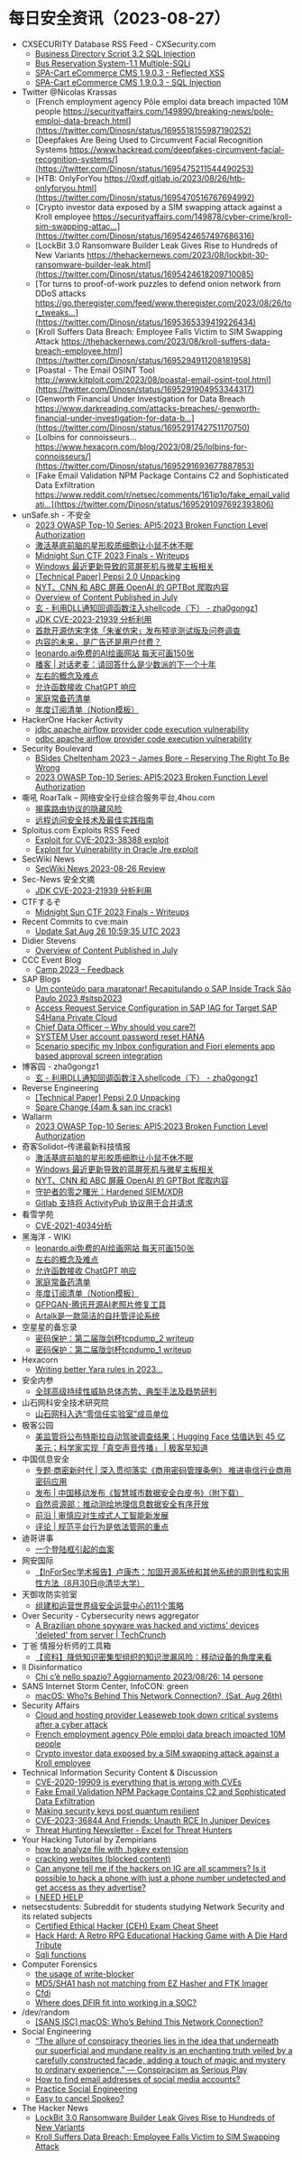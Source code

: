 # 每日安全资讯（2023-08-27）

- CXSECURITY Database RSS Feed - CXSecurity.com
  - [Business Directory Script 3.2 SQL Injection](https://cxsecurity.com/issue/WLB-2023080092)
  - [Bus Reservation System-1.1 Multiple-SQLi](https://cxsecurity.com/issue/WLB-2023080091)
  - [SPA-Cart eCommerce CMS 1.9.0.3 - Reflected XSS](https://cxsecurity.com/issue/WLB-2023080090)
  - [SPA-Cart eCommerce CMS 1.9.0.3 - SQL Injection](https://cxsecurity.com/issue/WLB-2023080089)
- Twitter @Nicolas Krassas
  - [French employment agency Pôle emploi data breach impacted 10M people https://securityaffairs.com/149890/breaking-news/pole-emploi-data-breach.html](https://twitter.com/Dinosn/status/1695518155987190252)
  - [Deepfakes Are Being Used to Circumvent Facial Recognition Systems https://www.hackread.com/deepfakes-circumvent-facial-recognition-systems/](https://twitter.com/Dinosn/status/1695475211544490253)
  - [HTB: OnlyForYou https://0xdf.gitlab.io/2023/08/26/htb-onlyforyou.html](https://twitter.com/Dinosn/status/1695470516767694992)
  - [Crypto investor data exposed by a SIM swapping attack against a Kroll employee https://securityaffairs.com/149878/cyber-crime/kroll-sim-swapping-attac...](https://twitter.com/Dinosn/status/1695424657497686316)
  - [LockBit 3.0 Ransomware Builder Leak Gives Rise to Hundreds of New Variants https://thehackernews.com/2023/08/lockbit-30-ransomware-builder-leak.html](https://twitter.com/Dinosn/status/1695424618209710085)
  - [Tor turns to proof-of-work puzzles to defend onion network from DDoS attacks https://go.theregister.com/feed/www.theregister.com/2023/08/26/tor_tweaks...](https://twitter.com/Dinosn/status/1695365339419226434)
  - [Kroll Suffers Data Breach: Employee Falls Victim to SIM Swapping Attack https://thehackernews.com/2023/08/kroll-suffers-data-breach-employee.html](https://twitter.com/Dinosn/status/1695294911208181958)
  - [Poastal - The Email OSINT Tool http://www.kitploit.com/2023/08/poastal-email-osint-tool.html](https://twitter.com/Dinosn/status/1695291904953344317)
  - [Genworth Financial Under Investigation for Data Breach https://www.darkreading.com/attacks-breaches/-genworth-financial-under-investigation-for-data-b...](https://twitter.com/Dinosn/status/1695291742751170750)
  - [Lolbins for connoisseurs… https://www.hexacorn.com/blog/2023/08/25/lolbins-for-connoisseurs/](https://twitter.com/Dinosn/status/1695291693677887853)
  - [Fake Email Validation NPM Package Contains C2 and Sophisticated Data Exfiltration https://www.reddit.com/r/netsec/comments/161ip1o/fake_email_validati...](https://twitter.com/Dinosn/status/1695291097692393806)
- unSafe.sh - 不安全
  - [2023 OWASP Top-10 Series: API5:2023 Broken Function Level Authorization](https://buaq.net/go-175480.html)
  - [激活基底前脑的星形胶质细胞让小鼠不休不眠](https://buaq.net/go-175476.html)
  - [Midnight Sun CTF 2023 Finals - Writeups](https://buaq.net/go-175475.html)
  - [Windows 最近更新导致的蓝屏死机与微星主板相关](https://buaq.net/go-175477.html)
  - [[Technical Paper] Pepsi 2.0 Unpacking](https://buaq.net/go-175474.html)
  - [NYT、CNN 和 ABC 屏蔽 OpenAI 的 GPTBot 爬取内容](https://buaq.net/go-175478.html)
  - [Overview of Content Published in July](https://buaq.net/go-175468.html)
  - [玄 - 利用DLL通知回调函数注入shellcode（下） - zha0gongz1](https://buaq.net/go-175463.html)
  - [JDK CVE-2023-21939 分析利用](https://buaq.net/go-175462.html)
  - [首款开源仿宋字体「朱雀仿宋」发布预览测试版及问卷调查](https://buaq.net/go-175470.html)
  - [内容的未来，是广告还是用户付费？](https://buaq.net/go-175466.html)
  - [leonardo.ai免费的AI绘画网站 每天可画150张](https://buaq.net/go-175464.html)
  - [播客 | 对话老麦：请回答什么是少数派的下一个十年](https://buaq.net/go-175467.html)
  - [左右的概念及难点](https://buaq.net/go-175455.html)
  - [允许函数接收 ChatGPT 响应](https://buaq.net/go-175456.html)
  - [家庭常备药清单](https://buaq.net/go-175457.html)
  - [年度订阅清单（Notion模板）](https://buaq.net/go-175458.html)
- HackerOne Hacker Activity
  - [jdbc apache airflow provider code execution vulnerability](https://hackerone.com/reports/2065288)
  - [odbc apache airflow provider code execution vulnerability](https://hackerone.com/reports/2065306)
- Security Boulevard
  - [BSides Cheltenham 2023 – James Bore – Reserving The Right To Be Wrong](https://securityboulevard.com/2023/08/bsides-cheltenham-2023-james-bore-reserving-the-right-to-be-wrong/)
  - [2023 OWASP Top-10 Series: API5:2023 Broken Function Level Authorization](https://securityboulevard.com/2023/08/2023-owasp-top-10-series-api52023-broken-function-level-authorization/)
- 嘶吼 RoarTalk – 网络安全行业综合服务平台,4hou.com
  - [揭露路由协议的隐藏风险](https://www.4hou.com/posts/kjKN)
  - [远程访问安全技术及最佳实践指南](https://www.4hou.com/posts/lkLr)
- Sploitus.com Exploits RSS Feed
  - [Exploit for CVE-2023-38388 exploit](https://sploitus.com/exploit?id=4BDDB726-7EC4-54DB-825A-396C0252345B&utm_source=rss&utm_medium=rss)
  - [Exploit for Vulnerability in Oracle Jre exploit](https://sploitus.com/exploit?id=EEAA436E-2A0E-5C21-9B69-3E885475185C&utm_source=rss&utm_medium=rss)
- SecWiki News
  - [SecWiki News 2023-08-26 Review](http://www.sec-wiki.com/?2023-08-26)
- Sec-News 安全文摘
  - [JDK CVE-2023-21939 分析利用](https://govuln.com/news/url/gd7M)
- CTFするぞ
  - [Midnight Sun CTF 2023 Finals - Writeups](https://ptr-yudai.hatenablog.com/entry/2023/08/26/201508)
- Recent Commits to cve:main
  - [Update Sat Aug 26 10:59:35 UTC 2023](https://github.com/trickest/cve/commit/d3d534bd3b1b9971dcc46697c85bc36b165e4f4a)
- Didier Stevens
  - [Overview of Content Published in July](https://blog.didierstevens.com/2023/08/26/overview-of-content-published-in-july-8/)
- CCC Event Blog
  - [Camp 2023 – Feedback](https://events.ccc.de/2023/08/26/camp23-feedback/)
- SAP Blogs
  - [Um conteúdo para maratonar! Recapitulando o SAP Inside Track São Paulo 2023 #sitsp2023](https://blogs.sap.com/2023/08/26/um-conteudo-para-maratonar-recapitulando-o-sap-inside-track-sao-paulo-2023-sitsp2023/)
  - [Access Request Service Configuration in SAP IAG for Target SAP S4Hana Private Cloud](https://blogs.sap.com/2023/08/26/access-request-service-configuration-in-sap-iag-for-target-sap-s4hana-private-cloud/)
  - [Chief Data Officer – Why should you care?!](https://blogs.sap.com/2023/08/26/chief-data-officer-why-should-you-care/)
  - [SYSTEM User account password reset HANA](https://blogs.sap.com/2023/08/26/system-user-account-password-reset-hana/)
  - [Scenario specific my Inbox configuration and Fiori elements app based approval screen integration](https://blogs.sap.com/2023/08/26/scenario-specific-my-inbox-configuration-and-fiori-elements-app-based-approval-screen-integration/)
- 博客园 - zha0gongz1
  - [玄 - 利用DLL通知回调函数注入shellcode（下） - zha0gongz1](https://www.cnblogs.com/zha0gongz1/p/17638067.html)
- Reverse Engineering
  - [[Technical Paper] Pepsi 2.0 Unpacking](https://www.reddit.com/r/ReverseEngineering/comments/161s6tg/technical_paper_pepsi_20_unpacking/)
  - [Spare Change (4am & san inc crack)](https://www.reddit.com/r/ReverseEngineering/comments/161ih62/spare_change_4am_san_inc_crack/)
- Wallarm
  - [2023 OWASP Top-10 Series: API5:2023 Broken Function Level Authorization](https://lab.wallarm.com/api52023-broken-function-level-authorization/)
- 奇客Solidot–传递最新科技情报
  - [激活基底前脑的星形胶质细胞让小鼠不休不眠](https://www.solidot.org/story?sid=75904)
  - [Windows 最近更新导致的蓝屏死机与微星主板相关](https://www.solidot.org/story?sid=75903)
  - [NYT、CNN 和 ABC 屏蔽 OpenAI 的 GPTBot 爬取内容](https://www.solidot.org/story?sid=75902)
  - [守护者的零之曙光：Hardened SIEM/XDR](https://www.solidot.org/story?sid=75901)
  - [Gitlab 支持将 ActivityPub 协议用于合并请求](https://www.solidot.org/story?sid=75900)
- 看雪学苑
  - [CVE-2021-4034分析](https://mp.weixin.qq.com/s?__biz=MjM5NTc2MDYxMw==&mid=2458515354&idx=1&sn=282663afdadcd7ef0efccff8b4a84470&chksm=b18ec71086f94e06b9b4a5f6d56402738283e665f6656a7c01acb1ad2c0fcdebbdeda0a23a6d&scene=58&subscene=0#rd)
- 黑海洋 - WIKI
  - [leonardo.ai免费的AI绘画网站 每天可画150张](https://blog.upx8.com/3807)
  - [左右的概念及难点](https://blog.upx8.com/3806)
  - [允许函数接收 ChatGPT 响应](https://blog.upx8.com/3805)
  - [家庭常备药清单](https://blog.upx8.com/3804)
  - [年度订阅清单（Notion模板）](https://blog.upx8.com/3803)
  - [GFPGAN-腾讯开源AI老照片修复工具](https://blog.upx8.com/3802)
  - [Artalk是一款简洁的自托管评论系统](https://blog.upx8.com/3801)
- 空星星的备忘录
  - [密码保护：第二届陇剑杯tcpdump_2  writeup](http://blog.rainbutterfly.xyz/2023/08/27/%e7%ac%ac%e4%ba%8c%e5%b1%8a%e9%99%87%e5%89%91%e6%9d%aftcpdump_2-writeup/)
  - [密码保护：第二届陇剑杯tcpdump_1 writeup](http://blog.rainbutterfly.xyz/2023/08/27/%e7%ac%ac%e4%ba%8c%e5%b1%8a%e9%99%87%e5%89%91%e6%9d%aftcpdump_1-writeup/)
- Hexacorn
  - [Writing better Yara rules in 2023…](https://www.hexacorn.com/blog/2023/08/26/writing-better-yara-rules-in-2023/)
- 安全内参
  - [全球高级持续性威胁总体态势、典型手法及趋势研判](https://mp.weixin.qq.com/s?__biz=MzI4NDY2MDMwMw==&mid=2247509612&idx=1&sn=6af1044a06acf79d0379c83313b3824c&chksm=ebfae14cdc8d685a1d63d554b0f6df1802d0d6ca1eb18fdd1423b07e16219ae4984ade4f328e&scene=58&subscene=0#rd)
- 山石网科安全技术研究院
  - [山石网科入选“零信任实验室”成员单位](https://mp.weixin.qq.com/s?__biz=MzUzMDUxNTE1Mw==&mid=2247502003&idx=1&sn=041b91801a065a67bf773b1e9c4c8bf4&chksm=fa521d0dcd25941ba227718137803b9d3acf0b28bbd92019a61d8aa06d367952b6b2ad40fc93&scene=58&subscene=0#rd)
- 极客公园
  - [美监管将公布特斯拉自动驾驶调查结果；Hugging Face 估值达到 45 亿美元；科学家实现「真空声音传播」 | 极客早知道](https://mp.weixin.qq.com/s?__biz=MTMwNDMwODQ0MQ==&mid=2653008470&idx=1&sn=5055d3ea6333ba5859af6f0e254c5193&chksm=7e54cfe0492346f62f4e037247ab20526b5301f6f2f36fdf44f954d6aae3d6f5b4e09f17ed3e&scene=58&subscene=0#rd)
- 中国信息安全
  - [专题·商密新时代 | 深入贯彻落实《商用密码管理条例》 推进电信行业商用密码应用](https://mp.weixin.qq.com/s?__biz=MzA5MzE5MDAzOA==&mid=2664191337&idx=1&sn=2a5d5f0cca5bc0ec80e7a5df4fb80fb9&chksm=8b595790bc2ede8642fb5667b3f9b2e76fe3da8b98ce6eca0bb094815fb3e6233ec71fe8304d&scene=58&subscene=0#rd)
  - [发布 | 中国移动发布《智慧城市数据安全白皮书》（附下载）](https://mp.weixin.qq.com/s?__biz=MzA5MzE5MDAzOA==&mid=2664191337&idx=2&sn=37c7c1c308e95ec77e7a2f2decc133d8&chksm=8b595790bc2ede864c749291f6ae7d6481d85fd1c82b04c049476965f799fcd92c102762af97&scene=58&subscene=0#rd)
  - [自然资源部：推动测绘地理信息数据安全有序开放](https://mp.weixin.qq.com/s?__biz=MzA5MzE5MDAzOA==&mid=2664191337&idx=3&sn=8e45c48ec10c7009d4455d30ab214b05&chksm=8b595790bc2ede86cce4db624f84d6a327787e127724c7add93df84aa55f7ab74d0325d47e6a&scene=58&subscene=0#rd)
  - [前沿 | 审慎应对生成式人工智能新发展](https://mp.weixin.qq.com/s?__biz=MzA5MzE5MDAzOA==&mid=2664191337&idx=4&sn=8409ab735e6d406734c24f4e1e63930f&chksm=8b595790bc2ede861022ba1a9faea6b8bee5cd3d60a14726be49505c2e1b735f79a7d049e5de&scene=58&subscene=0#rd)
  - [评论 | 规范平台行为是依法管网的重点](https://mp.weixin.qq.com/s?__biz=MzA5MzE5MDAzOA==&mid=2664191337&idx=5&sn=9ac3f6d64604e01f504e0d05acd05b36&chksm=8b595790bc2ede86a97c58fd67017ea74c885965f5625edf1afe7998b90a12aad2ce2f5137b5&scene=58&subscene=0#rd)
- 迪哥讲事
  - [一个登陆框引起的血案](https://mp.weixin.qq.com/s?__biz=MzIzMTIzNTM0MA==&mid=2247491696&idx=1&sn=2922282ed9b1523afaf5004d73aa81cb&chksm=e8a5ea13dfd26305c914ebb4da93982df921bbc34c2964cf744c766178ebad89a2470e8e609f&scene=58&subscene=0#rd)
- 网安国际
  - [【InForSec学术报告】卢康杰：加固开源系统和其他系统的原则性和实用性方法（8月30日@清华大学）](https://mp.weixin.qq.com/s?__biz=MzA4ODYzMjU0NQ==&mid=2652314163&idx=1&sn=974e8133f4a1c1a28d6e4a1476cd34ad&chksm=8bc487bdbcb30eab6b5a1e0b807e583d4c1bf379029636ebcc70d8d23f11a91f40dc5936f54b&scene=58&subscene=0#rd)
- 天御攻防实验室
  - [组建和运营世界级安全运营中心的11个策略](https://mp.weixin.qq.com/s?__biz=MzU0MzgyMzM2Nw==&mid=2247485020&idx=1&sn=b82fe0c08e935432a4d63fcbb6d84ef3&chksm=fb04c534cc734c227c0f68152eab5db4da235be7898dec8e21a9f1bfc5990edf0aba5069a972&scene=58&subscene=0#rd)
- Over Security - Cybersecurity news aggregator
  - [A Brazilian phone spyware was hacked and victims’ devices 'deleted' from server | TechCrunch](https://techcrunch.com/2023/08/26/brazil-webdetetive-spyware-deleted/?guccounter=1)
- 丁爸 情报分析师的工具箱
  - [【资料】降低知识密集型组织的知识泄漏风险：移动设备的角度来看](https://mp.weixin.qq.com/s?__biz=MzI2MTE0NTE3Mw==&mid=2651138326&idx=1&sn=aa779e7ce621021632b101a339264d0e&chksm=f1af5e2cc6d8d73a174aa6e117ecbeee3437ec07fe866abaf4ed6c15386daeba4434a0bf3345&scene=58&subscene=0#rd)
- Il Disinformatico
  - [Chi c’è nello spazio? Aggiornamento 2023/08/26: 14 persone](http://attivissimo.blogspot.com/2023/08/chi-ce-nello-spazio-aggiornamento.html)
- SANS Internet Storm Center, InfoCON: green
  - [macOS: Who&#x3f;s Behind This Network Connection&#x3f;, (Sat, Aug 26th)](https://isc.sans.edu/diary/rss/30160)
- Security Affairs
  - [Cloud and hosting provider Leaseweb took down critical systems after a cyber attack](https://securityaffairs.com/149897/hacking/leaseweb-cyber-attack.html)
  - [French employment agency Pôle emploi data breach impacted 10M people](https://securityaffairs.com/149890/breaking-news/pole-emploi-data-breach.html)
  - [Crypto investor data exposed by a SIM swapping attack against a Kroll employee](https://securityaffairs.com/149878/cyber-crime/kroll-sim-swapping-attack.html)
- Technical Information Security Content & Discussion
  - [CVE-2020-19909 is everything that is wrong with CVEs](https://www.reddit.com/r/netsec/comments/161sail/cve202019909_is_everything_that_is_wrong_with_cves/)
  - [Fake Email Validation NPM Package Contains C2 and Sophisticated Data Exfiltration](https://www.reddit.com/r/netsec/comments/161ip1o/fake_email_validation_npm_package_contains_c2_and/)
  - [Making security keys post quantum resilient](https://www.reddit.com/r/netsec/comments/161yve8/making_security_keys_post_quantum_resilient/)
  - [CVE-2023-36844 And Friends: Unauth RCE In Juniper Devices](https://www.reddit.com/r/netsec/comments/161rpw7/cve202336844_and_friends_unauth_rce_in_juniper/)
  - [Threat Hunting Newsletter - Excel for Threat Hunters](https://www.reddit.com/r/netsec/comments/161ry2h/threat_hunting_newsletter_excel_for_threat_hunters/)
- Your Hacking Tutorial by Zempirians
  - [how to analyze file with .hgkey extension](https://www.reddit.com/r/HowToHack/comments/161sm9z/how_to_analyze_file_with_hgkey_extension/)
  - [cracking websites (blocked content)](https://www.reddit.com/r/HowToHack/comments/1622xw3/cracking_websites_blocked_content/)
  - [Can anyone tell me if the hackers on IG are all scammers? Is it possible to hack a phone with just a phone number undetected and get access as they advertise?](https://www.reddit.com/r/HowToHack/comments/1624jl0/can_anyone_tell_me_if_the_hackers_on_ig_are_all/)
  - [I NEED HELP](https://www.reddit.com/r/HowToHack/comments/161klfo/i_need_help/)
- netsecstudents: Subreddit for students studying Network Security and its related subjects
  - [Certified Ethical Hacker (CEH) Exam Cheat Sheet](https://www.reddit.com/r/netsecstudents/comments/1621c9n/certified_ethical_hacker_ceh_exam_cheat_sheet/)
  - [Hack Hard: A Retro RPG Educational Hacking Game with A Die Hard Tribute](https://www.reddit.com/r/netsecstudents/comments/161innq/hack_hard_a_retro_rpg_educational_hacking_game/)
  - [Sqli functions](https://www.reddit.com/r/netsecstudents/comments/161nopu/sqli_functions/)
- Computer Forensics
  - [the usage of write-blocker](https://www.reddit.com/r/computerforensics/comments/161vo9q/the_usage_of_writeblocker/)
  - [MD5/SHA1 hash not matching from EZ Hasher and FTK Imager](https://www.reddit.com/r/computerforensics/comments/161jay2/md5sha1_hash_not_matching_from_ez_hasher_and_ftk/)
  - [Cfdi](https://www.reddit.com/r/computerforensics/comments/161kbcl/cfdi/)
  - [Where does DFIR fit into working in a SOC?](https://www.reddit.com/r/computerforensics/comments/161hn95/where_does_dfir_fit_into_working_in_a_soc/)
- /dev/random
  - [[SANS ISC] macOS: Who’s Behind This Network Connection?](https://blog.rootshell.be/2023/08/26/sans-isc-macos-whos-behind-this-network-connection/)
- Social Engineering
  - [“The allure of conspiracy theories lies in the idea that underneath our superficial and mundane reality is an enchanting truth veiled by a carefully constructed facade, adding a touch of magic and mystery to ordinary experience.” — Conspiracism as Serious Play](https://www.reddit.com/r/SocialEngineering/comments/1629zq8/the_allure_of_conspiracy_theories_lies_in_the/)
  - [How to find email addresses of social media accounts?](https://www.reddit.com/r/SocialEngineering/comments/161wv9x/how_to_find_email_addresses_of_social_media/)
  - [Practice Social Engineering](https://www.reddit.com/r/SocialEngineering/comments/161tlrn/practice_social_engineering/)
  - [Easy to cancel Spokeo?](https://www.reddit.com/r/SocialEngineering/comments/161id4e/easy_to_cancel_spokeo/)
- The Hacker News
  - [LockBit 3.0 Ransomware Builder Leak Gives Rise to Hundreds of New Variants](https://thehackernews.com/2023/08/lockbit-30-ransomware-builder-leak.html)
  - [Kroll Suffers Data Breach: Employee Falls Victim to SIM Swapping Attack](https://thehackernews.com/2023/08/kroll-suffers-data-breach-employee.html)
